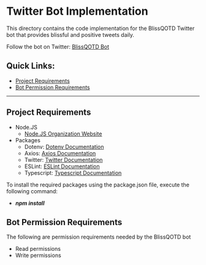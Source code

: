 # Twitter Bot Implementation
This directory contains the code implementation for the BlissQOTD Twitter bot that provides blissful and positive tweets daily.

Follow the bot on Twitter: [BlissQOTD Bot](https://twitter.com/BlissQOTD)

## Quick Links:
- [Project Requirements](#project-requirements)
- [Bot Permission Requirements](#bot-permission-requirements)

----------------------------------

## Project Requirements
- Node.JS
  - [Node.JS Organization Website](https://nodejs.org/en/)
- Packages
  - Dotenv: [Dotenv Documentation](https://www.npmjs.com/package/dotenv)
  - Axios: [Axios Documentation](https://www.npmjs.com/package/axios)
  - Twitter: [Twitter Documentation](https://www.npmjs.com/package/twitter)
  - ESLint: [ESLint Documentation](https://www.npmjs.com/package/eslint)
  - Typescript: [Typescript Documentation](https://www.npmjs.com/package/typescript)

To install the required packages using the package.json file, execute the following command:
- ***npm install***

## Bot Permission Requirements
The following are permission requirements needed by the BlissQOTD bot
 - Read permissions
 - Write permissions